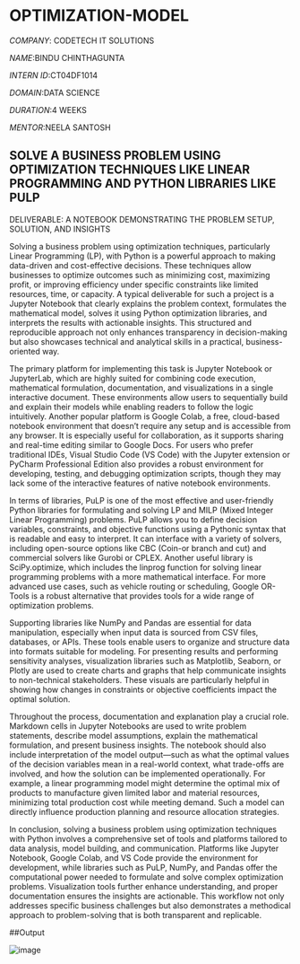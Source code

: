 # OPTIMIZATION-MODEL

*COMPANY*: CODETECH IT SOLUTIONS

*NAME*:BINDU CHINTHAGUNTA

*INTERN ID*:CT04DF1014

*DOMAIN*:DATA SCIENCE

*DURATION*:4 WEEKS

*MENTOR*:NEELA SANTOSH

## SOLVE A BUSINESS PROBLEM USING OPTIMIZATION TECHNIQUES LIKE LINEAR PROGRAMMING AND PYTHON LIBRARIES LIKE PULP 

DELIVERABLE: A NOTEBOOK DEMONSTRATING THE PROBLEM SETUP, SOLUTION, AND INSIGHTS

Solving a business problem using optimization techniques, particularly Linear Programming (LP), with Python is a powerful approach to making data-driven and cost-effective decisions. These techniques allow businesses to optimize outcomes such as minimizing cost, maximizing profit, or improving efficiency under specific constraints like limited resources, time, or capacity. A typical deliverable for such a project is a Jupyter Notebook that clearly explains the problem context, formulates the mathematical model, solves it using Python optimization libraries, and interprets the results with actionable insights. This structured and reproducible approach not only enhances transparency in decision-making but also showcases technical and analytical skills in a practical, business-oriented way.

The primary platform for implementing this task is Jupyter Notebook or JupyterLab, which are highly suited for combining code execution, mathematical formulation, documentation, and visualizations in a single interactive document. These environments allow users to sequentially build and explain their models while enabling readers to follow the logic intuitively. Another popular platform is Google Colab, a free, cloud-based notebook environment that doesn’t require any setup and is accessible from any browser. It is especially useful for collaboration, as it supports sharing and real-time editing similar to Google Docs. For users who prefer traditional IDEs, Visual Studio Code (VS Code) with the Jupyter extension or PyCharm Professional Edition also provides a robust environment for developing, testing, and debugging optimization scripts, though they may lack some of the interactive features of native notebook environments.

In terms of libraries, PuLP is one of the most effective and user-friendly Python libraries for formulating and solving LP and MILP (Mixed Integer Linear Programming) problems. PuLP allows you to define decision variables, constraints, and objective functions using a Pythonic syntax that is readable and easy to interpret. It can interface with a variety of solvers, including open-source options like CBC (Coin-or branch and cut) and commercial solvers like Gurobi or CPLEX. Another useful library is SciPy.optimize, which includes the linprog function for solving linear programming problems with a more mathematical interface. For more advanced use cases, such as vehicle routing or scheduling, Google OR-Tools is a robust alternative that provides tools for a wide range of optimization problems.

Supporting libraries like NumPy and Pandas are essential for data manipulation, especially when input data is sourced from CSV files, databases, or APIs. These tools enable users to organize and structure data into formats suitable for modeling. For presenting results and performing sensitivity analyses, visualization libraries such as Matplotlib, Seaborn, or Plotly are used to create charts and graphs that help communicate insights to non-technical stakeholders. These visuals are particularly helpful in showing how changes in constraints or objective coefficients impact the optimal solution.

Throughout the process, documentation and explanation play a crucial role. Markdown cells in Jupyter Notebooks are used to write problem statements, describe model assumptions, explain the mathematical formulation, and present business insights. The notebook should also include interpretation of the model output—such as what the optimal values of the decision variables mean in a real-world context, what trade-offs are involved, and how the solution can be implemented operationally. For example, a linear programming model might determine the optimal mix of products to manufacture given limited labor and material resources, minimizing total production cost while meeting demand. Such a model can directly influence production planning and resource allocation strategies.

In conclusion, solving a business problem using optimization techniques with Python involves a comprehensive set of tools and platforms tailored to data analysis, model building, and communication. Platforms like Jupyter Notebook, Google Colab, and VS Code provide the environment for development, while libraries such as PuLP, NumPy, and Pandas offer the computational power needed to formulate and solve complex optimization problems. Visualization tools further enhance understanding, and proper documentation ensures the insights are actionable. This workflow not only addresses specific business challenges but also demonstrates a methodical approach to problem-solving that is both transparent and replicable.

##Output

![image](https://github.com/user-attachments/assets/130a0a84-5988-47ec-818c-df542c28a7c6)

